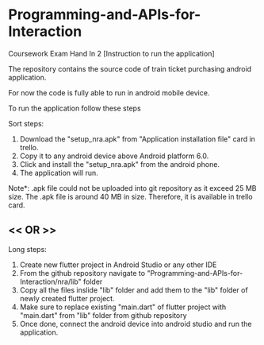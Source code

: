 # Programming-and-APIs-for-Interaction
Coursework Exam Hand In 2 [Instruction to run the application]

The repository contains the source code of train ticket purchasing android application. 

For now the code is fully able to run in android mobile device.

To run the application follow these steps

Sort steps:
1) Download the "setup_nra.apk" from "Application installation file" card in trello.
2) Copy it to any android device above Android platform 6.0.
3) Click and install the "setup_nra.apk" from the android phone.
4) The application will run.

Note*: .apk file could not be uploaded into git repository as it exceed 25 MB size. The .apk file is around 40 MB in size. Therefore, it is available in trello card.

## << OR >> ##

Long steps:

1) Create new flutter project in Android Studio or any other IDE
2) From the github repository navigate to "Programming-and-APIs-for-Interaction/nra/lib" folder
3) Copy all the files inslide "lib" folder and add them to the "lib" folder of newly created flutter project.
4) Make sure to replace existing "main.dart" of flutter project with "main.dart" from "lib" folder from github repository
5) Once done, connect the android device into android studio and run the application.
